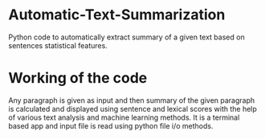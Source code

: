 # Automatic-Text-Summarization
Python code to automatically extract summary of a given text based on sentences statistical features.


# Working of the code
Any paragraph is given as input and then summary of the given paragraph is calculated and displayed using sentence and lexical scores with the help of various text analysis and machine learning methods.
It is a terminal based app and input file is read using python file i/o methods.
